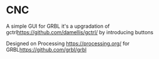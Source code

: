 # CNC

A simple GUI for GRBL 
it's a upgradation of gctrl<https://github.com/damellis/gctrl/> by introducing buttons

Designed on Processing https://processing.org/ for GRBL<https://github.com/grbl/grbl>
